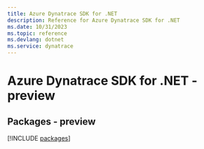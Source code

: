 ```yaml
---
title: Azure Dynatrace SDK for .NET
description: Reference for Azure Dynatrace SDK for .NET
ms.date: 10/31/2023
ms.topic: reference
ms.devlang: dotnet
ms.service: dynatrace
---
```

# Azure Dynatrace SDK for .NET - preview
## Packages - preview
[!INCLUDE [packages](dynatrace-index.md)]